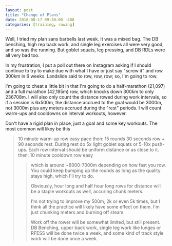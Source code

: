 ```yaml
---
layout: post
title: "Change of Plans"
date: 2018-08-17 09:30:00 -400
categories: [training, rowing]
---
```


Well, I tried my plan sans barbells last week. It was a mixed bag. The DB benching, high rep back work, and single leg exercises all were very good, and so was the running. But goblet squats, leg pressing, and DB RDLs were all very bad too.  

In my frustration, I put a poll out there on Instagram asking if I should continue to try to make due with what I have or just say "screw it" and row 300km in 6 weeks. Landslide said to row, row, row; so, I'm going to row. 

I'm going to cheat a little bit in that I'm going to do a half-marathon (21,097) and a full marathon (42,195m) row, which knocks down 300km to only 236708m. I will also only count the distance rowed during work intervals, so if a session is 6x500m, the distance accrued to the goal would be 3000m, not 3000m plus any meters accrued during the "rest" periods. I will count warm-ups and cooldowns on interval workouts, however. 

Don't have a rigid plan in place, just a goal and some key workouts. The most common will likey be this 

<blockquote>
	10 minute warm-up row easy pace
	then:
	15 rounds 30 seconds row + 90 seconds rest. During rest do 5x light goblet squats or 5-10x push-ups. Each row interval should be uniform distance or as close to it.
	then: 
	10 minute cooldown row easy
<blockquote>

which is around ~6000-7000m depending on how fast you row. You could keep bumping up the rounds as long as the quality stays high, which I'll try to do.   

Obviously, hour long and half hour long rows for distance will be a staple workouts as well, accuring chunk meters. 

I'm not trying to improve my 500m, 2k or even 5k times, but I think all the practice will likely have some effect on them. I'm just chunking meters and burning off steam. 

Work off the rower will be somewhat limited, but still present. DB Benching, upper back work, single leg work like lunges or RFESS will be done twice a week, and some kind of track style work will be done once a week. 